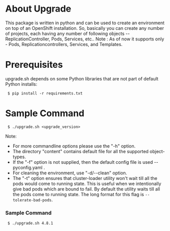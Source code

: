 # About Upgrade
This package is written in python and can be used to create an environment on top of an OpenShift installation. So, basically you can create any number of projects, each having any number of following objects -- ReplicationController, Pods, Services, etc..
Note : As of now it supports only - Pods, Replicationcontrollers, Services, and Templates.

# Prerequisites

upgrade.sh depends on some Python libraries that are not part of default Python installs:

```
 $ pip install -r requirements.txt
```

# Sample Command

```
 $ ./upgrade.sh <upgrade_version>

```
Note:
* For more commandline options please use the "-h" option.
* The directory "content" contains default file for all the supported object-types.
* If the "-f" option is not supplied, then the default config file is used -- pyconfig.yaml .
* For cleaning the environment, use "-d/--clean" option.
* The "-t" option ensures that cluster-loader utility won't wait till all the pods would come to running state. This is useful when we intentionally give bad pods which are bound to fail. By default the utility waits till all the pods come to running state. The long format for this flag is `--tolerate-bad-pods`.

### Sample Command
```
 $ ./upgrade.sh 4.8.1

```
